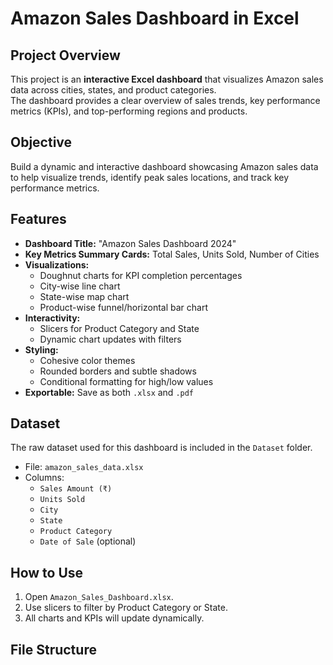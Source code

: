 # Amazon Sales Dashboard in Excel

## Project Overview
This project is an **interactive Excel dashboard** that visualizes Amazon sales data across cities, states, and product categories.  
The dashboard provides a clear overview of sales trends, key performance metrics (KPIs), and top-performing regions and products.

## Objective
Build a dynamic and interactive dashboard showcasing Amazon sales data to help visualize trends, identify peak sales locations, and track key performance metrics.

## Features
- **Dashboard Title:** "Amazon Sales Dashboard 2024"
- **Key Metrics Summary Cards:** Total Sales, Units Sold, Number of Cities
- **Visualizations:**
  - Doughnut charts for KPI completion percentages
  - City-wise line chart
  - State-wise map chart
  - Product-wise funnel/horizontal bar chart
- **Interactivity:**
  - Slicers for Product Category and State
  - Dynamic chart updates with filters
- **Styling:**
  - Cohesive color themes
  - Rounded borders and subtle shadows
  - Conditional formatting for high/low values
- **Exportable:** Save as both `.xlsx` and `.pdf`

## Dataset
The raw dataset used for this dashboard is included in the `Dataset` folder.  
- File: `amazon_sales_data.xlsx`  
- Columns:
  - `Sales Amount (₹)`
  - `Units Sold`
  - `City`
  - `State`
  - `Product Category`
  - `Date of Sale` (optional)

## How to Use
1. Open `Amazon_Sales_Dashboard.xlsx`.
2. Use slicers to filter by Product Category or State.
3. All charts and KPIs will update dynamically.

## File Structure
